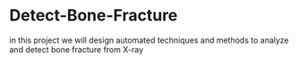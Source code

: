 # Detect-Bone-Fracture
in this project we will design  automated techniques and methods to analyze and detect bone fracture from X-ray
